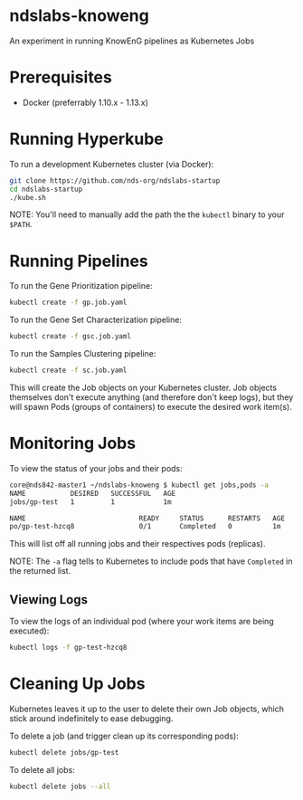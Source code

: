 # ndslabs-knoweng
An experiment in running KnowEnG pipelines as Kubernetes Jobs

# Prerequisites
* Docker (preferrably 1.10.x - 1.13.x)

# Running Hyperkube
To run a development Kubernetes cluster (via Docker):
```bash
git clone https://github.com/nds-org/ndslabs-startup
cd ndslabs-startup
./kube.sh
```

NOTE: You'll need to manually add the path the the `kubectl` binary to your `$PATH`.

# Running Pipelines
To run the Gene Prioritization pipeline:
```bash
kubectl create -f gp.job.yaml
```

To run the Gene Set Characterization pipeline:
```bash
kubectl create -f gsc.job.yaml
```

To run the Samples Clustering pipeline:
```bash
kubectl create -f sc.job.yaml
```

This will create the Job objects on your Kubernetes cluster. Job objects themselves don't execute anything (and therefore don't keep logs), but they will spawn Pods (groups of containers) to execute the desired work item(s).

# Monitoring Jobs
To view the status of your jobs and their pods:
```bash
core@nds842-master1 ~/ndslabs-knoweng $ kubectl get jobs,pods -a
NAME           DESIRED   SUCCESSFUL   AGE
jobs/gp-test   1         1            1m

NAME                            READY     STATUS      RESTARTS   AGE
po/gp-test-hzcq8                0/1       Completed   0          1m
```

This will list off all running jobs and their respectives pods (replicas).

NOTE: The `-a` flag tells to Kubernetes to include pods that have `Completed` in the returned list.

## Viewing Logs
To view the logs of an individual pod (where your work items are being executed):
```bash
kubectl logs -f gp-test-hzcq8 
```

# Cleaning Up Jobs
Kubernetes leaves it up to the user to delete their own Job objects, which stick around indefinitely to ease debugging.

To delete a job (and trigger clean up its corresponding pods):
```bash
kubectl delete jobs/gp-test
```

To delete all jobs:
```bash
kubectl delete jobs --all
```
